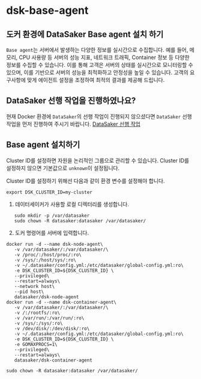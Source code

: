 # dsk-base-agent

## 도커 환경에 DataSaker Base agent 설치 하기

`Base agent`는 서버에서 발생하는 다양한 정보를 실시간으로 수집합니다. 예를 들어, 메모리, CPU 사용량 등 서버의 성능 지표, 네트워크 트래픽, Container 정보 등 다양한 정보를 수집할 수 있습니다. 이를 통해 고객은 서버의 상태를 실시간으로 모니터링할 수 있으며, 이를 기반으로 서버의 성능을 최적화하고 안정성을 높일 수 있습니다. 고객의 요구사항에 맞게 에이전트 설정을 조정하여 최적의 결과를 제공해 드립니다.

## DataSaker 선행 작업을 진행하였나요?

현재 Docker 환경에 `DataSaker`의 선행 작업이 진행되지 않으셨다면 `DataSaker` 선행 작업을 먼저 진행하여 주시기 바랍니다. [DataSaker 선행 작업](dsk-base-agent/kor/$%7BPREPARATION\_MANUAL\_KR%7D/)

## Base agent 설치하기

Cluster ID를 설정하면 자원을 논리적인 그룹으로 관리할 수 있습니다. Cluster ID를 설정하지 않으면 기본값으로 `unknown`이 설정됩니다.

Cluster ID를 설정하기 위해선 다음과 같이 환경 변수를 설정해야 합니다.

```shell
export DSK_CLUSTER_ID=my-cluster
```

1. 데이터세이커가 사용할 로컬 디렉터리를 생성합니다.

```shell
   sudo mkdir -p /var/datasaker
   sudo chown -R datasaker:datasaker /var/datasaker/ 
```

2. 도커 명령어를 서버에 입력합니다.

```shell
docker run -d --name dsk-node-agent\
   -v /var/datasaker/:/var/datasaker/\
   -v /proc/:/host/proc/:ro\
   -v /sys/:/host/sys/:ro\
   -v ~/.datasaker/config.yml:/etc/datasaker/global-config.yml:ro\
   -e DSK_CLUSTER_ID=${DSK_CLUSTER_ID} \
   --privileged\
   --restart=always\
   --network host\
   --pid host\
   datasaker/dsk-node-agent
docker run -d --name dsk-container-agent\
   -v /var/datasaker/:/var/datasaker/\
   -v /:/rootfs/:ro\
   -v /var/run/:/var/run/:ro\
   -v /sys/:/sys/:ro\
   -v /dev/disk/:/dev/disk/:ro\
   -v ~/.datasaker/config.yml:/etc/datasaker/global-config.yml:ro\
   -e DSK_CLUSTER_ID=${DSK_CLUSTER_ID} \
   -e GOMAXPROCS=1\
   --privileged\
   --restart=always\
   datasaker/dsk-container-agent

sudo chown -R datasaker:datasaker /var/datasaker/ 
```
